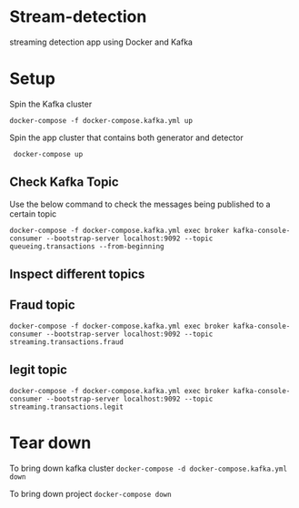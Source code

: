 # Stream-detection
streaming detection app using Docker and Kafka

# Setup
Spin the Kafka cluster
``` 
docker-compose -f docker-compose.kafka.yml up
```
Spin the app cluster that contains both generator and detector

` docker-compose up`

## Check Kafka Topic
Use the below command to check the messages being published to a certain topic
```
docker-compose -f docker-compose.kafka.yml exec broker kafka-console-consumer --bootstrap-server localhost:9092 --topic queueing.transactions --from-beginning
```
## Inspect different topics

## Fraud topic

```
docker-compose -f docker-compose.kafka.yml exec broker kafka-console-consumer --bootstrap-server localhost:9092 --topic streaming.transactions.fraud
```

## legit topic

```
docker-compose -f docker-compose.kafka.yml exec broker kafka-console-consumer --bootstrap-server localhost:9092 --topic streaming.transactions.legit
```

# Tear down
To bring down kafka cluster `docker-compose -d docker-compose.kafka.yml down`

To bring down project `docker-compose down` 
